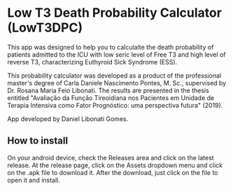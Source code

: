 # Low T3 Death Probability Calculator (LowT3DPC)
This app was designed to help you to calculalte  the death probability of patients admitted to the ICU with low seric level of Free T3 and high level of reverse T3, characterizing Euthyroid Sick Syndrome (ESS).

This probability calculator was developed as a product of the professional master's degree of Carla Daniele Nascimento Pontes, M. Sc., supervised by Dr. Rosana Maria Feio Libonati. The results are presented in the thesis entitled "Avaliação da Função Tireoidiana nos Pacientes em Unidade de Terapia Intensiva como Fator Prognóstico: uma perspectiva futura" (2019).

App developed by Daniel Libonati Gomes.

## How to install
On your android device, check the Releases area and click on the latest release. At the release page, click on the Assets dropdown menu and click on the .apk file to download it. After the download, just click on the file to open it and install.
